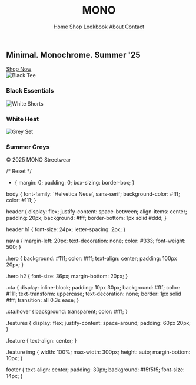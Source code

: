 <!DOCTYPE html>
<html lang="en">
<head>
  <meta charset="UTF-8">
  <meta name="viewport" content="width=device-width, initial-scale=1">
  <title>MONO</title>
  <link rel="stylesheet" href="style.css">
</head>
<body>

  <header>
    <h1>MONO</h1>
    <nav>
      <a href="#">Home</a>
      <a href="#">Shop</a>
      <a href="#">Lookbook</a>
      <a href="#">About</a>
      <a href="#">Contact</a>
    </nav>
  </header>

  <section class="hero">
    <h2>Minimal. Monochrome. Summer '25</h2>
    <a href="#" class="cta">Shop Now</a>
  </section>

  <section class="features">
    <div class="feature">
      <img src="black-tee.jpg" alt="Black Tee">
      <h3>Black Essentials</h3>
    </div>
    <div class="feature">
      <img src="white-shorts.jpg" alt="White Shorts">
      <h3>White Heat</h3>
    </div>
    <div class="feature">
      <img src="grey-set.jpg" alt="Grey Set">
      <h3>Summer Greys</h3>
    </div>
  </section>

  <footer>
    <p>&copy; 2025 MONO Streetwear</p>
  </footer>

</body>
</html>

/* Reset */
* {
  margin: 0;
  padding: 0;
  box-sizing: border-box;
}

body {
  font-family: 'Helvetica Neue', sans-serif;
  background-color: #fff;
  color: #111;
}

header {
  display: flex;
  justify-content: space-between;
  align-items: center;
  padding: 20px;
  background: #fff;
  border-bottom: 1px solid #ddd;
}

header h1 {
  font-size: 24px;
  letter-spacing: 2px;
}

nav a {
  margin-left: 20px;
  text-decoration: none;
  color: #333;
  font-weight: 500;
}

.hero {
  background: #111;
  color: #fff;
  text-align: center;
  padding: 100px 20px;
}

.hero h2 {
  font-size: 36px;
  margin-bottom: 20px;
}

.cta {
  display: inline-block;
  padding: 10px 30px;
  background: #fff;
  color: #111;
  text-transform: uppercase;
  text-decoration: none;
  border: 1px solid #fff;
  transition: all 0.3s ease;
}

.cta:hover {
  background: transparent;
  color: #fff;
}

.features {
  display: flex;
  justify-content: space-around;
  padding: 60px 20px;
}

.feature {
  text-align: center;
}

.feature img {
  width: 100%;
  max-width: 300px;
  height: auto;
  margin-bottom: 10px;
}

footer {
  text-align: center;
  padding: 30px;
  background: #f5f5f5;
  font-size: 14px;
}
